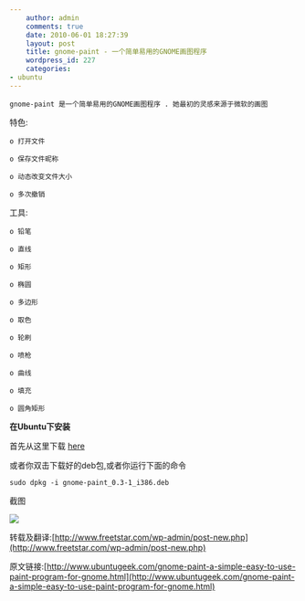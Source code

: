 ```yaml
---
    author: admin
    comments: true
    date: 2010-06-01 18:27:39
    layout: post
    title: gnome-paint - 一个简单易用的GNOME画图程序
    wordpress_id: 227
    categories:
- ubuntu
---
```


    gnome-paint 是一个简单易用的GNOME画图程序 . 她最初的灵感来源于微软的画图

特色:

    o 打开文件  

    o 保存文件昵称  

    o 动态改变文件大小  

    o 多次撤销

工具:

    o 铅笔  

    o 直线  

    o 矩形  

    o 椭圆  

    o 多边形  

    o 取色  

    o 轮刷  

    o 喷枪  

    o 曲线  

    o 填充  

    o 圆角矩形

**在Ubuntu下安装**

首先从这里下载 [here](http://code.google.com/p/gnome-paint/)

或者你双击下载好的deb包,或者你运行下面的命令

    sudo dpkg -i gnome-paint_0.3-1_i386.deb

截图

![](http://www.ubuntugeek.com/wp-content/uploads/2010/06/Captura_de_tela.png)

转载及翻译:[http://www.freetstar.com/wp-admin/post-new.php](http://www.freetstar.com/wp-admin/post-new.php)

原文链接:[http://www.ubuntugeek.com/gnome-paint-a-simple-easy-to-use-paint-program-for-gnome.html](http://www.ubuntugeek.com/gnome-paint-a-simple-easy-to-use-paint-program-for-gnome.html)

